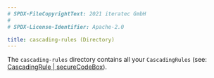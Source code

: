 ```yaml
---
# SPDX-FileCopyrightText: 2021 iteratec GmbH
#
# SPDX-License-Identifier: Apache-2.0

title: cascading-rules (Directory)
---
```


The `cascading-rules` directory contains all your `CascadingRules` (see: [CascadingRule | secureCodeBox](/docs/api/crds/cascading-rule)).

